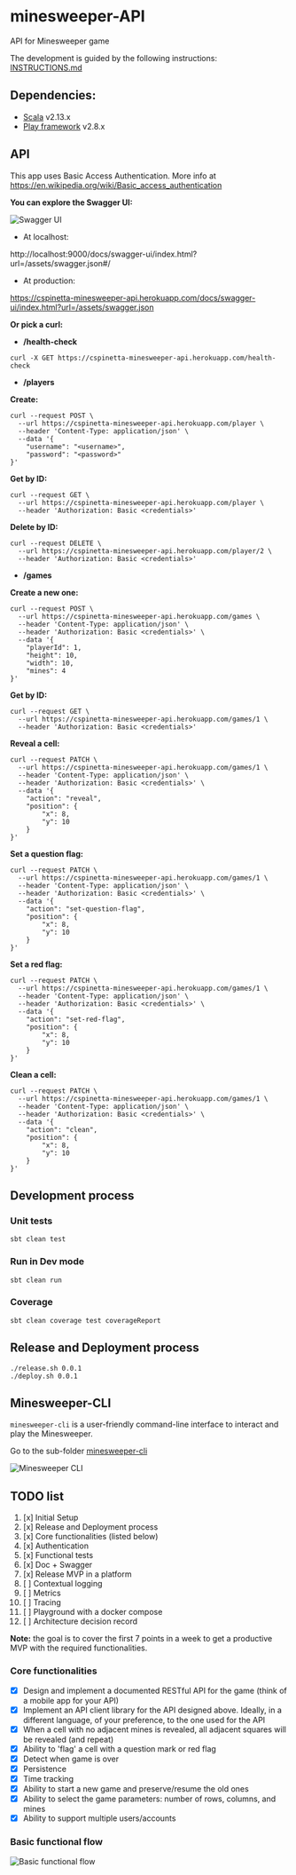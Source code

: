 # minesweeper-API
API for Minesweeper game

The development is guided by the following instructions: [INSTRUCTIONS.md](INSTRUCTIONS.md)

## Dependencies:
- [Scala] v2.13.x
- [Play framework] v2.8.x

## API

This app uses Basic Access Authentication. More info at https://en.wikipedia.org/wiki/Basic_access_authentication

**You can explore the Swagger UI:**

![Swagger UI](docs/swagger-api-doc_v2.png)

- At localhost:

http://localhost:9000/docs/swagger-ui/index.html?url=/assets/swagger.json#/

- At production:

https://cspinetta-minesweeper-api.herokuapp.com/docs/swagger-ui/index.html?url=/assets/swagger.json

**Or pick a curl:**

* **/health-check**

````shell script
curl -X GET https://cspinetta-minesweeper-api.herokuapp.com/health-check
````

* **/players**

**Create:**

````shell script
curl --request POST \
  --url https://cspinetta-minesweeper-api.herokuapp.com/player \
  --header 'Content-Type: application/json' \
  --data '{
	"username": "<username>",
	"password": "<password>"
}'
````

**Get by ID:**

````shell script
curl --request GET \
  --url https://cspinetta-minesweeper-api.herokuapp.com/player \
  --header 'Authorization: Basic <credentials>'
````

**Delete by ID:**

````shell script
curl --request DELETE \
  --url https://cspinetta-minesweeper-api.herokuapp.com/player/2 \
  --header 'Authorization: Basic <credentials>'
````

* **/games**

**Create a new one:**

````shell script
curl --request POST \
  --url https://cspinetta-minesweeper-api.herokuapp.com/games \
  --header 'Content-Type: application/json' \
  --header 'Authorization: Basic <credentials>' \
  --data '{
	"playerId": 1,
	"height": 10,
	"width": 10,
	"mines": 4
}'
````

**Get by ID:**

````shell script
curl --request GET \
  --url https://cspinetta-minesweeper-api.herokuapp.com/games/1 \
  --header 'Authorization: Basic <credentials>'
````

**Reveal a cell:**

````shell script
curl --request PATCH \
  --url https://cspinetta-minesweeper-api.herokuapp.com/games/1 \
  --header 'Content-Type: application/json' \
  --header 'Authorization: Basic <credentials>' \ 
  --data '{
	"action": "reveal",
	"position": {
		"x": 8,
		"y": 10
	}
}'
````

**Set a question flag:**

````shell script
curl --request PATCH \
  --url https://cspinetta-minesweeper-api.herokuapp.com/games/1 \
  --header 'Content-Type: application/json' \
  --header 'Authorization: Basic <credentials>' \ 
  --data '{
	"action": "set-question-flag",
	"position": {
		"x": 8,
		"y": 10
	}
}'
````

**Set a red flag:**

````shell script
curl --request PATCH \
  --url https://cspinetta-minesweeper-api.herokuapp.com/games/1 \
  --header 'Content-Type: application/json' \
  --header 'Authorization: Basic <credentials>' \ 
  --data '{
	"action": "set-red-flag",
	"position": {
		"x": 8,
		"y": 10
	}
}'
````

**Clean a cell:**

````shell script
curl --request PATCH \
  --url https://cspinetta-minesweeper-api.herokuapp.com/games/1 \
  --header 'Content-Type: application/json' \
  --header 'Authorization: Basic <credentials>' \ 
  --data '{
	"action": "clean",
	"position": {
		"x": 8,
		"y": 10
	}
}'
````

## Development process

### Unit tests

````sbtshell
sbt clean test
````

### Run in Dev mode

````sbtshell
sbt clean run
````

### Coverage

````sbtshell
sbt clean coverage test coverageReport
````

## Release and Deployment process

````shell script
./release.sh 0.0.1
./deploy.sh 0.0.1
````

## Minesweeper-CLI

`minesweeper-cli` is a user-friendly command-line interface to interact and play the Minesweeper.

Go to the sub-folder [minesweeper-cli](./minesweeper-cli)

![Minesweeper CLI](docs/minsweeper-cli_v1.png)

## TODO list

1. [x] Initial Setup
2. [x] Release and Deployment process
3. [x] Core functionalities (listed below)
4. [x] Authentication
5. [x] Functional tests
6. [x] Doc + Swagger
7. [x] Release MVP in a platform
8. [ ] Contextual logging
9. [ ] Metrics
10. [ ] Tracing
11. [ ] Playground with a docker compose
12. [ ] Architecture decision record

**Note:** the goal is to cover the first 7 points in a week
to get a productive MVP with the required functionalities.

### Core functionalities

- [x] Design and implement a documented RESTful API for the game (think of a mobile app for your API)
- [x] Implement an API client library for the API designed above. Ideally, in a different language, of your preference, to the one used for the API
- [x] When a cell with no adjacent mines is revealed, all adjacent squares will be revealed (and repeat)
- [x] Ability to 'flag' a cell with a question mark or red flag
- [x] Detect when game is over
- [x] Persistence
- [x] Time tracking
- [x] Ability to start a new game and preserve/resume the old ones
- [x] Ability to select the game parameters: number of rows, columns, and mines
- [x] Ability to support multiple users/accounts

### Basic functional flow

![Basic functional flow](docs/minisweeper_basic-functional-flow_v1.png)

[Scala]: https://www.scala-lang.org/
[Play framework]: https://www.playframework.com/
